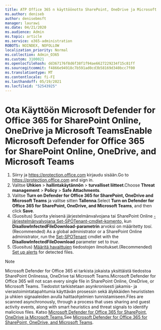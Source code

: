 ```yaml
---
title: ATP Office 365 n käyttöönotto SharePoint, OneDrive ja Microsoft Teams
ms.author: deniseb
author: denisebmsft
manager: laurawi
ms.date: 04/21/2020
ms.audience: Admin
ms.topic: article
ms.service: o365-administration
ROBOTS: NOINDEX, NOFOLLOW
localization_priority: Normal
ms.collection: Admin_O365
ms.custom: 3100021
ms.openlocfilehash: dd367176f8d6f38f1f94ae6627229234f15c81ff
ms.sourcegitcommit: f4866e94918c7b591ad0cd3b58169d340bcc7f00
ms.translationtype: MT
ms.contentlocale: fi-FI
ms.lasthandoff: 05/19/2021
ms.locfileid: "52543925"
---
```

# <a name="enable-microsoft-defender-for-office-365-for-sharepoint-online-onedrive-and-microsoft-teams"></a><span data-ttu-id="7eda5-102">Ota Käyttöön Microsoft Defender for Office 365 for SharePoint Online, OneDrive ja Microsoft Teams</span><span class="sxs-lookup"><span data-stu-id="7eda5-102">Enable Microsoft Defender for Office 365 for SharePoint Online, OneDrive, and Microsoft Teams</span></span>

1. <span data-ttu-id="7eda5-103">Siirry ja https://protection.office.com kirjaudu sisään.</span><span class="sxs-lookup"><span data-stu-id="7eda5-103">Go to https://protection.office.com and sign in.</span></span>
2. <span data-ttu-id="7eda5-104">Valitse **Uhkien**  >  **hallintakäytännön**  >  **turvalliset liitteet**.</span><span class="sxs-lookup"><span data-stu-id="7eda5-104">Choose **Threat management** > **Policy** > **Safe Attachments**.</span></span>
3. <span data-ttu-id="7eda5-105">Valitse **Turn on Defender for Office 365 for SharePoint, OneDrive and Microsoft Teams** ja valitse sitten **Tallenna**.</span><span class="sxs-lookup"><span data-stu-id="7eda5-105">Select **Turn on Defender for Office 365 for SharePoint, OneDrive, and Microsoft Teams**, and then click **Save**.</span></span>
4. <span data-ttu-id="7eda5-106">(Suositus) Suorita yleisenä järjestelmänvalvojana tai SharePoint Online [-järjestelmänvalvojana Set-SPOTenant-cmdlet-komento,](/powershell/module/sharepoint-online/Set-SPOTenant?view=sharepoint-ps) kun **DisallowInfectedFileDownload-parametrin** arvoksi on määritetty *tosi*.</span><span class="sxs-lookup"><span data-stu-id="7eda5-106">(Recommended) As a global administrator or a SharePoint Online administrator, run the [Set-SPOTenant](/powershell/module/sharepoint-online/Set-SPOTenant?view=sharepoint-ps) cmdlet with the **DisallowInfectedFileDownload** parameter set to *true*.</span></span>
5. <span data-ttu-id="7eda5-107">(Suositus) [Määritä havaittujen](/microsoft-365/security/office-365-security/turn-on-atp-for-spo-odb-and-teams#set-up-alerts-for-detected-files) tiedostojen ilmoitukset.</span><span class="sxs-lookup"><span data-stu-id="7eda5-107">(Recommended) [Set up alerts](/microsoft-365/security/office-365-security/turn-on-atp-for-spo-odb-and-teams#set-up-alerts-for-detected-files) for detected files.</span></span>

> [!NOTE]
> <span data-ttu-id="7eda5-108">Microsoft Defender for Office 365 ei tarkista jokaista yksittäistä tiedostoa SharePoint Onlinessa, OneDrive tai Microsoft Teams.</span><span class="sxs-lookup"><span data-stu-id="7eda5-108">Microsoft Defender for Office 365 will not scan every single file in SharePoint Online, OneDrive, or Microsoft Teams.</span></span> <span data-ttu-id="7eda5-109">Tiedostot tarkistetaan asynkronisesti jakamis- ja vierastoimintatapahtumia käyttävän prosessin sekä älykkäiden heurististen ja uhkien signaaleiden avulla haittaohjelmien tunnistamiseen.</span><span class="sxs-lookup"><span data-stu-id="7eda5-109">Files are scanned asynchronously, through a process that uses sharing and guest activity events, along with smart heuristics and threat signals to identify malicious files.</span></span> <span data-ttu-id="7eda5-110">Katso [Microsoft Defender for Office 365 for SharePoint, OneDrive ja Microsoft Teams.](/microsoft-365/security/office-365-security/atp-for-spo-odb-and-teams)</span><span class="sxs-lookup"><span data-stu-id="7eda5-110">See [Microsoft Defender for Office 365 for SharePoint, OneDrive, and Microsoft Teams](/microsoft-365/security/office-365-security/atp-for-spo-odb-and-teams).</span></span>